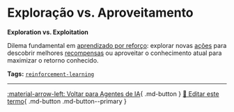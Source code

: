 # Exploração vs. Aproveitamento

**Exploration vs. Exploitation**

Dilema fundamental em [aprendizado por reforço](../conceitos-fundamentais/aprendizado-por-reforco.md): explorar novas [ações](../agentes-ia/acoes.md) para descobrir melhores [recompensas](../agentes-ia/recompensa.md) ou aproveitar o conhecimento atual para maximizar o retorno conhecido.


**Tags:** [`reinforcement-learning`](../tags.md#reinforcement-learning)

---

[:material-arrow-left: Voltar para Agentes de IA](index.md){ .md-button }
[📝 Editar este termo](https://github.com/seu-usuario/glossario-ia/edit/main/glossario.yaml){ .md-button .md-button--primary }
